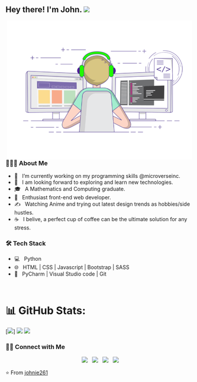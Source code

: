 <h2> Hey there! I'm John. <img src="https://github.com/souvikguria98/souvikguria98/blob/master/Hi.gif" width="25"></h2>
<img align="right" alt="GIF" src="https://raw.githubusercontent.com/devSouvik/devSouvik/master/gif3.gif" width="500"/>

<h3> 👨🏻‍💻 About Me </h3>

- 🔭 &nbsp; I’m currently working on my programming skills @microverseinc.
- 🤔 &nbsp; I am looking forward to exploring and learn new technologies.
- 🎓 &nbsp; A Mathematics and Computing graduate.
- 💼 &nbsp; Enthusiast front-end web developer.
- ✍️ &nbsp; Watching Anime and trying out latest design trends as hobbies/side hustles.
- ☕ &nbsp; I belive, a perfect cup of coffee can be the ultimate solution for any stress. 

<h3>🛠 Tech Stack</h3>

- 💻 &nbsp; Python  
- 🌐 &nbsp; HTML | CSS | Javascript | Bootstrap | SASS
- 🔧 &nbsp; PyCharm | Visual Studio code | Git

<br>

# 📊 GitHub Stats:
[![](https://github-readme-stats.vercel.app/api?username=johnie261&show_icons=true&theme=nightowl&hide_border=false&)]
![](https://github-readme-streak-stats.herokuapp.com/?user=johnie261&theme=nightowl&hide_border=false)
![](https://github-readme-stats.vercel.app/api/top-langs/?username=johnie261&theme=nightowl&hide_border=false&include_all_commits=true&count_private=true&layout=compact)

<h3> 🤝🏻 Connect with Me </h3>

<p align="center">
&nbsp; <a href="https://twitter.com/njorogejohnie" target="_blank" rel="noopener noreferrer"><img src="https://img.icons8.com/plasticine/100/000000/twitter.png" width="50" /></a>  
&nbsp; <a href="https://www.instagram.com/_tush007/" target="_blank" rel="noopener noreferrer"><img src="https://img.icons8.com/plasticine/100/000000/instagram-new.png" width="50" /></a>  
&nbsp; <a href="https://www.linkedin.com/in/john-njoroge-19b6a4245/" target="_blank" rel="noopener noreferrer"><img src="https://img.icons8.com/plasticine/100/000000/linkedin.png" width="50" /></a>
&nbsp; <a href="mailto:njorogejohn261@gmail.com" target="_blank" rel="noopener noreferrer"><img src="https://img.icons8.com/plasticine/100/000000/gmail.png"  width="50" /></a>
</p>

⭐️ From [johnie261]((https://github.com/johnie261))


<!--
**johnie261/johnie261** is a ✨ _special_ ✨ repository because its `README.md` (this file) appears on your GitHub profile.

Here are some ideas to get you started:

- 🔭 I’m currently working on ...
- 🌱 I’m currently learning ...
- 👯 I’m looking to collaborate on ...
- 🤔 I’m looking for help with ...
- 💬 Ask me about ...
- 📫 How to reach me: ...
- 😄 Pronouns: ...
- ⚡ Fun fact: ...
-->
